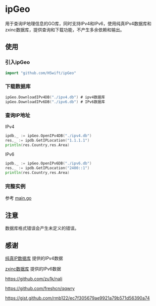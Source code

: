 # ipGeo
用于查询IP地理信息的GO库，同时支持IPv4和IPv6，使用纯真IPv4数据库和zxinc数据库，提供查询和下载功能，不产生多余依赖和输出。

## 使用

### 引入ipGeo
```go
import "github.com/HSwift/ipGeo"
```

### 下载数据库
```go
ipGeo.DownloadIPv4DB("./ipv4.db") # ipv4数据库
ipGeo.DownloadIPv6DB("./ipv6.db") # IPv6数据库
```

### 查询IP地址
IPv4
```go
ipdb,_ := ipGeo.OpenIPv4DB("./ipv4.db")
res,_ := ipdb.GetIPLocation("1.1.1.1")
println(res.Country,res.Area)
```
IPv6
```go
ipdb,_ := ipGeo.OpenIPv6DB("./ipv6.db")
res,_ := ipdb.GetIPLocation("2400::1")
println(res.Country,res.Area)
```

### 完整实例

参考 [main.go](/cmd/ipGeo/main.go)

## 注意

数据库格式错误会产生未定义的错误。

## 感谢

[纯真IP数据库](https://www.cz88.net/) 提供的IPv4数据

[zxinc数据库](http://ip.zxinc.org/) 提供的IPv6数据

https://github.com/zu1k/nali

https://github.com/freshcn/qqwry

https://gist.github.com/rmb122/ec7f305679ae9921a79b571d56390a74
